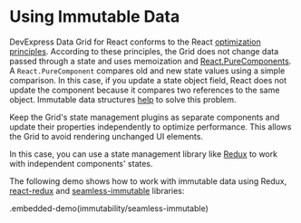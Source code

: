 # Using Immutable Data

DevExpress Data Grid for React conforms to the React [optimization principles](https://reactjs.org/docs/optimizing-performance.html). According to these principles, the Grid does not change data passed through a state and uses memoization and [React.PureComponents](https://reactjs.org/docs/react-api.html#reactpurecomponent). A `React.PureComponent` compares old and new state values using a simple comparison. In this case, if you update a state object field, React does not update the component because it compares two references to the same object. Immutable data structures [help](https://reactjs.org/docs/optimizing-performance.html#the-power-of-not-mutating-data) to solve this problem.

Keep the Grid's state management plugins as separate components and update their properties independently to optimize performance. This allows the Grid to avoid rendering unchanged UI elements.

In this case, you can use a state management library like [Redux](https://redux.js.org/) to work with independent components' states.

The following demo shows how to work with immutable data using Redux, [react-redux](https://github.com/reactjs/react-redux) and [seamless-immutable](https://github.com/rtfeldman/seamless-immutable) libraries:

.embedded-demo(immutability/seamless-immutable)
